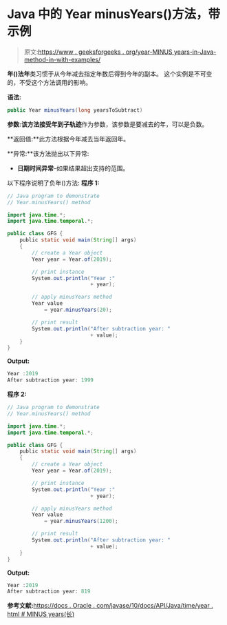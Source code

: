 # Java 中的 Year minusYears()方法，带示例

> 原文:[https://www . geeksforgeeks . org/year-MINUS years-in-Java-method-in-with-examples/](https://www.geeksforgeeks.org/year-minusyears-method-in-java-with-examples/)

**年()**法**年**类习惯于从今年减去指定年数后得到今年的副本。
这个实例是不可变的，不受这个方法调用的影响。

**语法:**

```java
public Year minusYears(long yearsToSubtract)

```

**参数:**该方法接受**年到子轨迹**作为参数，该参数是要减去的年，可以是负数。

**返回值:**此方法根据今年减去当年返回年。

**异常:**该方法抛出以下异常:

*   **日期时间异常**–如果结果超出支持的范围。

以下程序说明了负年()方法:
**程序 1:**

```java
// Java program to demonstrate
// Year.minusYears() method

import java.time.*;
import java.time.temporal.*;

public class GFG {
    public static void main(String[] args)
    {
        // create a Year object
        Year year = Year.of(2019);

        // print instance
        System.out.println("Year :"
                           + year);

        // apply minusYears method
        Year value
            = year.minusYears(20);

        // print result
        System.out.println("After subtraction year: "
                           + value);
    }
}
```

**Output:**

```java
Year :2019
After subtraction year: 1999

```

**程序 2:**

```java
// Java program to demonstrate
// Year.minusYears() method

import java.time.*;
import java.time.temporal.*;

public class GFG {
    public static void main(String[] args)
    {
        // create a Year object
        Year year = Year.of(2019);

        // print instance
        System.out.println("Year :"
                           + year);

        // apply minusYears method
        Year value
            = year.minusYears(1200);

        // print result
        System.out.println("After subtraction year: "
                           + value);
    }
}
```

**Output:**

```java
Year :2019
After subtraction year: 819

```

**参考文献:**[https://docs . Oracle . com/javase/10/docs/API/Java/time/year . html # MINUS years(长)](https://docs.oracle.com/javase/10/docs/api/java/time/Year.html#minusYears(long))